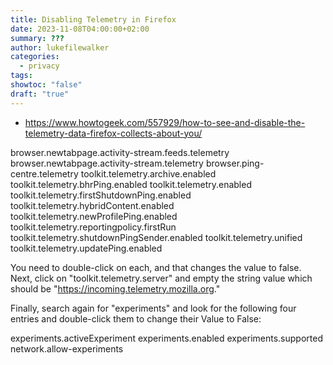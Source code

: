 ```yaml
---
title: Disabling Telemetry in Firefox
date: 2023-11-08T04:00:00+02:00
summary: ???
author: lukefilewalker
categories:
  - privacy
tags: 
showtoc: "false"
draft: "true"
---
```


- https://www.howtogeek.com/557929/how-to-see-and-disable-the-telemetry-data-firefox-collects-about-you/

browser.newtabpage.activity-stream.feeds.telemetry
browser.newtabpage.activity-stream.telemetry
browser.ping-centre.telemetry
toolkit.telemetry.archive.enabled
toolkit.telemetry.bhrPing.enabled
toolkit.telemetry.enabled
toolkit.telemetry.firstShutdownPing.enabled
toolkit.telemetry.hybridContent.enabled
toolkit.telemetry.newProfilePing.enabled
toolkit.telemetry.reportingpolicy.firstRun
toolkit.telemetry.shutdownPingSender.enabled
toolkit.telemetry.unified
toolkit.telemetry.updatePing.enabled



You need to double-click on each, and that changes the value to false. Next, click on "toolkit.telemetry.server" and empty the string value which should be "https://incoming.telemetry.mozilla.org."

Finally, search again for "experiments" and look for the following four entries and double-click them to change their Value to False:

experiments.activeExperiment
experiments.enabled
experiments.supported
network.allow-experiments

